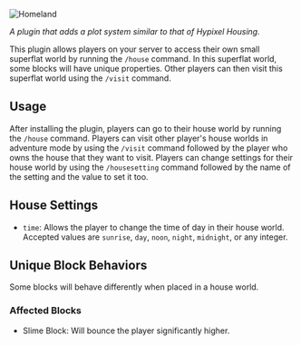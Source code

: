 ![Homeland](https://cdn.modrinth.com/data/cached_images/ae1c141410542cd0a1bf2860454afa7a747a1f62.png)

_A plugin that adds a plot system similar to that of Hypixel Housing._

This plugin allows players on your server to access their own small superflat world by running the `/house` command. In this superflat world, some blocks will have unique properties. Other players can then visit this superflat world using the `/visit` command.

## Usage
After installing the plugin, players can go to their house world by running the `/house` command.
Players can visit other player's house worlds in adventure mode by using the `/visit` command followed by the player who owns the house that they want to visit. Players can change settings for their house world by using the `/housesetting` command followed by the name of the setting and the value to set it too.

## House Settings
- `time`: Allows the player to change the time of day in their house world. Accepted values are `sunrise`, `day`, `noon`, `night`, `midnight`, or any integer.

## Unique Block Behaviors
Some blocks will behave differently when placed in a house world.

### Affected Blocks
- Slime Block: Will bounce the player significantly higher.

